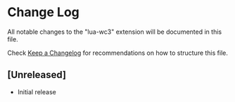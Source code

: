 # Change Log

All notable changes to the "lua-wc3" extension will be documented in this file.

Check [Keep a Changelog](http://keepachangelog.com/) for recommendations on how to structure this file.

## [Unreleased]

- Initial release